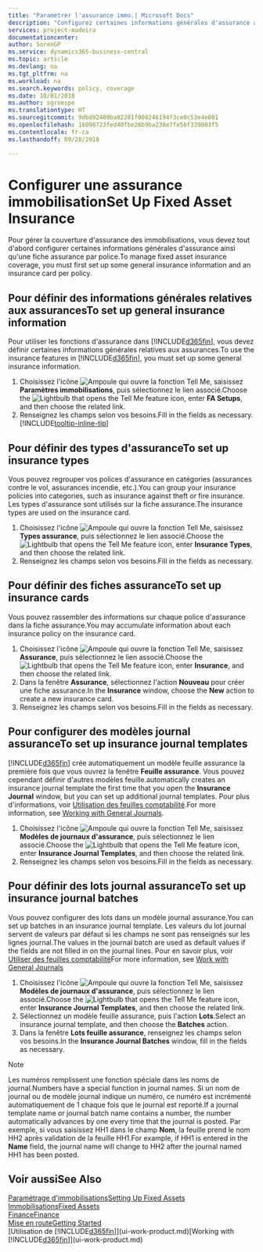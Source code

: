 ```yaml
---
title: "Paramétrer l'assurance immo.| Microsoft Docs"
description: "Configurez certaines informations générales d'assurance ainsi qu'une fiche assurance par police pour gérer la couverture d'assurance des immobilisations."
services: project-madeira
documentationcenter: 
author: SorenGP
ms.service: dynamics365-business-central
ms.topic: article
ms.devlang: na
ms.tgt_pltfrm: na
ms.workload: na
ms.search.keywords: policy, coverage
ms.date: 10/01/2018
ms.author: sgroespe
ms.translationtype: HT
ms.sourcegitcommit: 9dbd92409ba02281f008246194f3ce0c53e4e001
ms.openlocfilehash: 16098723fed40fbe26b9ba238e7fe5bf339003f5
ms.contentlocale: fr-ca
ms.lasthandoff: 09/28/2018

---
```

# <a name="set-up-fixed-asset-insurance"></a><span data-ttu-id="8cc67-103">Configurer une assurance immobilisation</span><span class="sxs-lookup"><span data-stu-id="8cc67-103">Set Up Fixed Asset Insurance</span></span>
<span data-ttu-id="8cc67-104">Pour gérer la couverture d'assurance des immobilisations, vous devez tout d'abord configurer certaines informations générales d'assurance ainsi qu'une fiche assurance par police.</span><span class="sxs-lookup"><span data-stu-id="8cc67-104">To manage fixed asset insurance coverage, you must first set up some general insurance information and an insurance card per policy.</span></span>

## <a name="to-set-up-general-insurance-information"></a><span data-ttu-id="8cc67-105">Pour définir des informations générales relatives aux assurances</span><span class="sxs-lookup"><span data-stu-id="8cc67-105">To set up general insurance information</span></span>
<span data-ttu-id="8cc67-106">Pour utiliser les fonctions d'assurance dans [!INCLUDE[d365fin](includes/d365fin_md.md)], vous devez définir certaines informations générales relatives aux assurances.</span><span class="sxs-lookup"><span data-stu-id="8cc67-106">To use the insurance features in [!INCLUDE[d365fin](includes/d365fin_md.md)], you must set up some general insurance information.</span></span>  

1. <span data-ttu-id="8cc67-107">Choisissez l'icône ![Ampoule qui ouvre la fonction Tell Me](media/ui-search/search_small.png "Dites-moi ce que vous voulez faire"), saisissez **Paramètres immobilisations**, puis sélectionnez le lien associé.</span><span class="sxs-lookup"><span data-stu-id="8cc67-107">Choose the ![Lightbulb that opens the Tell Me feature](media/ui-search/search_small.png "Tell me what you want to do") icon, enter **FA Setups**, and then choose the related link.</span></span>  
2. <span data-ttu-id="8cc67-108">Renseignez les champs selon vos besoins.</span><span class="sxs-lookup"><span data-stu-id="8cc67-108">Fill in the fields as necessary.</span></span> [!INCLUDE[tooltip-inline-tip](includes/tooltip-inline-tip_md.md)]  

## <a name="to-set-up-insurance-types"></a><span data-ttu-id="8cc67-109">Pour définir des types d'assurance</span><span class="sxs-lookup"><span data-stu-id="8cc67-109">To set up insurance types</span></span>
<span data-ttu-id="8cc67-110">Vous pouvez regrouper vos polices d'assurance en catégories (assurances contre le vol, assurances incendie, etc.).</span><span class="sxs-lookup"><span data-stu-id="8cc67-110">You can group your insurance policies into categories, such as insurance against theft or fire insurance.</span></span> <span data-ttu-id="8cc67-111">Les types d'assurance sont utilisés sur la fiche assurance.</span><span class="sxs-lookup"><span data-stu-id="8cc67-111">The insurance types are used on the insurance card.</span></span>

1. <span data-ttu-id="8cc67-112">Choisissez l'icône ![Ampoule qui ouvre la fonction Tell Me](media/ui-search/search_small.png "Dites-moi ce que vous voulez faire"), saisissez **Types assurance**, puis sélectionnez le lien associé.</span><span class="sxs-lookup"><span data-stu-id="8cc67-112">Choose the ![Lightbulb that opens the Tell Me feature](media/ui-search/search_small.png "Tell me what you want to do") icon, enter **Insurance Types**, and then choose the related link.</span></span>  
2. <span data-ttu-id="8cc67-113">Renseignez les champs selon vos besoins.</span><span class="sxs-lookup"><span data-stu-id="8cc67-113">Fill in the fields as necessary.</span></span>

## <a name="to-set-up-insurance-cards"></a><span data-ttu-id="8cc67-114">Pour définir des fiches assurance</span><span class="sxs-lookup"><span data-stu-id="8cc67-114">To set up insurance cards</span></span>
<span data-ttu-id="8cc67-115">Vous pouvez rassembler des informations sur chaque police d'assurance dans la fiche assurance.</span><span class="sxs-lookup"><span data-stu-id="8cc67-115">You may accumulate information about each insurance policy on the insurance card.</span></span>  

1. <span data-ttu-id="8cc67-116">Choisissez l'icône ![Ampoule qui ouvre la fonction Tell Me](media/ui-search/search_small.png "Dites-moi ce que vous voulez faire"), saisissez **Assurance**, puis sélectionnez le lien associé.</span><span class="sxs-lookup"><span data-stu-id="8cc67-116">Choose the ![Lightbulb that opens the Tell Me feature](media/ui-search/search_small.png "Tell me what you want to do") icon, enter **Insurance**, and then choose the related link.</span></span>  
2. <span data-ttu-id="8cc67-117">Dans la fenêtre **Assurance**, sélectionnez l'action **Nouveau** pour créer une fiche assurance.</span><span class="sxs-lookup"><span data-stu-id="8cc67-117">In the **Insurance** window, choose the **New** action to create a  new insurance card.</span></span>  
3. <span data-ttu-id="8cc67-118">Renseignez les champs selon vos besoins.</span><span class="sxs-lookup"><span data-stu-id="8cc67-118">Fill in the fields as necessary.</span></span>

## <a name="to-set-up-insurance-journal-templates"></a><span data-ttu-id="8cc67-119">Pour configurer des modèles journal assurance</span><span class="sxs-lookup"><span data-stu-id="8cc67-119">To set up insurance journal templates</span></span>
[!INCLUDE[d365fin](includes/d365fin_md.md)] <span data-ttu-id="8cc67-120">crée automatiquement un modèle feuille assurance la première fois que vous ouvrez la fenêtre **Feuille assurance**. Vous pouvez cependant définir d'autres modèles feuille.</span><span class="sxs-lookup"><span data-stu-id="8cc67-120">automatically creates an insurance journal template the first time that you open the **Insurance Journal** window, but you can set up additional journal templates.</span></span> <span data-ttu-id="8cc67-121">Pour plus d'informations, voir [Utilisation des feuilles comptabilité](ui-work-general-journals.md).</span><span class="sxs-lookup"><span data-stu-id="8cc67-121">For more information, see [Working with General Journals](ui-work-general-journals.md).</span></span>  

1. <span data-ttu-id="8cc67-122">Choisissez l'icône ![Ampoule qui ouvre la fonction Tell Me](media/ui-search/search_small.png "Dites-moi ce que vous voulez faire"), saisissez **Modèles de journaux d'assurance**, puis sélectionnez le lien associé.</span><span class="sxs-lookup"><span data-stu-id="8cc67-122">Choose the ![Lightbulb that opens the Tell Me feature](media/ui-search/search_small.png "Tell me what you want to do") icon, enter **Insurance Journal Templates**, and then choose the related link.</span></span>  
2. <span data-ttu-id="8cc67-123">Renseignez les champs selon vos besoins.</span><span class="sxs-lookup"><span data-stu-id="8cc67-123">Fill in the fields as necessary.</span></span>

## <a name="to-set-up-insurance-journal-batches"></a><span data-ttu-id="8cc67-124">Pour définir des lots journal assurance</span><span class="sxs-lookup"><span data-stu-id="8cc67-124">To set up insurance journal batches</span></span>
<span data-ttu-id="8cc67-125">Vous pouvez configurer des lots dans un modèle journal assurance.</span><span class="sxs-lookup"><span data-stu-id="8cc67-125">You can set up batches in an insurance journal template.</span></span> <span data-ttu-id="8cc67-126">Les valeurs du lot journal servent de valeurs par défaut si les champs ne sont pas renseignés sur les lignes journal.</span><span class="sxs-lookup"><span data-stu-id="8cc67-126">The values in the journal batch are used as default values if the fields are not filled in on the journal lines.</span></span> <span data-ttu-id="8cc67-127">Pour en savoir plus, voir [Utiliser des feuilles comptabilité](ui-work-general-journals.md)</span><span class="sxs-lookup"><span data-stu-id="8cc67-127">For more information, see [Work with General Journals](ui-work-general-journals.md)</span></span>  

1. <span data-ttu-id="8cc67-128">Choisissez l'icône ![Ampoule qui ouvre la fonction Tell Me](media/ui-search/search_small.png "Dites-moi ce que vous voulez faire"), saisissez **Modèles de journaux d'assurance**, puis sélectionnez le lien associé.</span><span class="sxs-lookup"><span data-stu-id="8cc67-128">Choose the ![Lightbulb that opens the Tell Me feature](media/ui-search/search_small.png "Tell me what you want to do") icon, enter **Insurance Journal Templates**, and then choose the related link.</span></span>  
2. <span data-ttu-id="8cc67-129">Sélectionnez un modèle feuille assurance, puis l'action **Lots**.</span><span class="sxs-lookup"><span data-stu-id="8cc67-129">Select an insurance journal template, and then choose the **Batches** action.</span></span>
3. <span data-ttu-id="8cc67-130">Dans la fenêtre **Lots feuille assurance**, renseignez les champs selon vos besoins.</span><span class="sxs-lookup"><span data-stu-id="8cc67-130">In the **Insurance Journal Batches** window, fill in the fields as necessary.</span></span>

> [!NOTE]  
>   <span data-ttu-id="8cc67-131">Les numéros remplissent une fonction spéciale dans les noms de journal.</span><span class="sxs-lookup"><span data-stu-id="8cc67-131">Numbers have a special function in journal names.</span></span> <span data-ttu-id="8cc67-132">Si un nom de journal ou de modèle journal indique un numéro, ce numéro est incrémenté automatiquement de 1 chaque fois que le journal est reporté.</span><span class="sxs-lookup"><span data-stu-id="8cc67-132">If a journal template name or journal batch name contains a number, the number automatically advances by one every time that the journal is posted.</span></span> <span data-ttu-id="8cc67-133">Par exemple, si vous saisissez HH1 dans le champ **Nom**, la feuille prend le nom HH2 après validation de la feuille HH1.</span><span class="sxs-lookup"><span data-stu-id="8cc67-133">For example, if HH1 is entered in the **Name** field, the journal name will change to HH2 after the journal named HH1 has been posted.</span></span>

## <a name="see-also"></a><span data-ttu-id="8cc67-134">Voir aussi</span><span class="sxs-lookup"><span data-stu-id="8cc67-134">See Also</span></span>
[<span data-ttu-id="8cc67-135">Paramétrage d'immobilisations</span><span class="sxs-lookup"><span data-stu-id="8cc67-135">Setting Up Fixed Assets</span></span>](fa-setup.md)  
[<span data-ttu-id="8cc67-136">Immobilisations</span><span class="sxs-lookup"><span data-stu-id="8cc67-136">Fixed Assets</span></span>](fa-manage.md)  
[<span data-ttu-id="8cc67-137">Finance</span><span class="sxs-lookup"><span data-stu-id="8cc67-137">Finance</span></span>](finance.md)  
[<span data-ttu-id="8cc67-138">Mise en route</span><span class="sxs-lookup"><span data-stu-id="8cc67-138">Getting Started</span></span>](product-get-started.md)  
<span data-ttu-id="8cc67-139">[Utilisation de [!INCLUDE[d365fin](includes/d365fin_md.md)]](ui-work-product.md)</span><span class="sxs-lookup"><span data-stu-id="8cc67-139">[Working with [!INCLUDE[d365fin](includes/d365fin_md.md)]](ui-work-product.md)</span></span>

